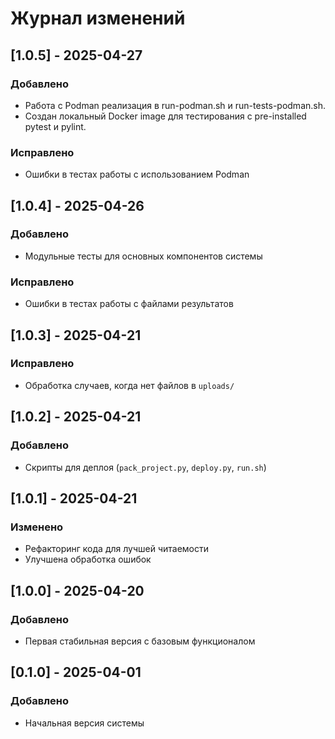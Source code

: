 # Журнал изменений

## [1.0.5] - 2025-04-27

### Добавлено

- Работа с Podman реализация в run-podman.sh и run-tests-podman.sh.
- Создан локальный Docker image для тестирования с pre-installed pytest и pylint.

### Исправлено

- Ошибки в тестах работы с использованием Podman


## [1.0.4] - 2025-04-26

### Добавлено

- Модульные тесты для основных компонентов системы

### Исправлено

- Ошибки в тестах работы с файлами результатов

## [1.0.3] - 2025-04-21

### Исправлено

- Обработка случаев, когда нет файлов в `uploads/`

## [1.0.2] - 2025-04-21

### Добавлено

- Скрипты для деплоя (`pack_project.py`, `deploy.py`, `run.sh`)

## [1.0.1] - 2025-04-21

### Изменено

- Рефакторинг кода для лучшей читаемости
- Улучшена обработка ошибок

## [1.0.0] - 2025-04-20

### Добавлено

- Первая стабильная версия с базовым функционалом

## [0.1.0] - 2025-04-01

### Добавлено

- Начальная версия системы
